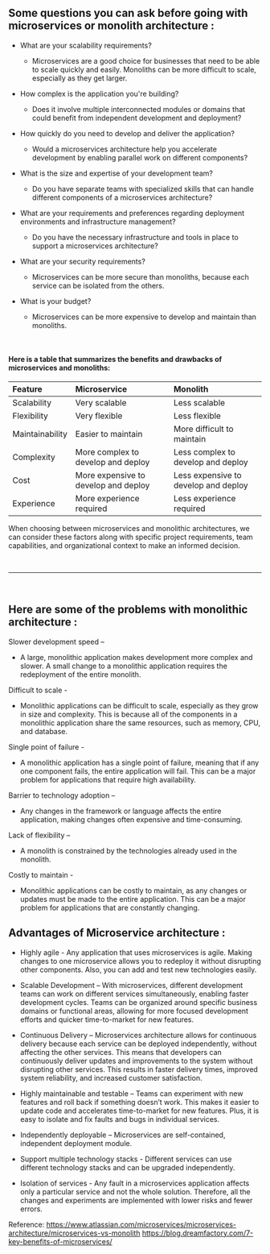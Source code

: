 ## Some questions you can ask before going with microservices or monolith architecture :

- What are your scalability requirements?
  - Microservices are a good choice for businesses that need to be able to scale quickly and easily. Monoliths can be more difficult to scale, especially as they get larger.

- How complex is the application you're building?
  - Does it involve multiple interconnected modules or domains that could benefit from independent development and deployment?

- How quickly do you need to develop and deliver the application?
  - Would a microservices architecture help you accelerate development by enabling parallel work on different components?

- What is the size and expertise of your development team?
  - Do you have separate teams with specialized skills that can handle different components of a microservices architecture?

- What are your requirements and preferences regarding deployment environments and infrastructure management? 
  - Do you have the necessary infrastructure and tools in place to support a microservices architecture?

- What are your security requirements?
  - Microservices can be more secure than monoliths, because each service can be isolated from the others.

- What is your budget?
  - Microservices can be more expensive to develop and maintain than monoliths.

<br>

#### Here is a table that summarizes the benefits and drawbacks of microservices and monoliths:

| Feature | Microservice | Monolith |
| :--- | :--- | :--- |
| Scalability | Very scalable | Less scalable |
| Flexibility | Very flexible | Less flexible |
| Maintainability | Easier to maintain | More difficult to maintain |
| Complexity | More complex to develop and deploy | Less complex to develop and deploy |
| Cost | More expensive to develop and deploy | Less expensive to develop and deploy |
| Experience  | More experience required | Less experience required |

When choosing between microservices and monolithic architectures, we can consider these factors along with specific project requirements, team capabilities, and organizational context to make an informed decision.

<br>
<hr>
<br>

## Here are some of the problems with monolithic architecture :

Slower development speed –
- A large, monolithic application makes development more complex and slower. A small change to a monolithic application requires the redeployment of the entire
monolith.

Difficult to scale - 
- Monolithic applications can be difficult to scale, especially as they grow in size and complexity. This is because all of the components in a monolithic application
share the same resources, such as memory, CPU, and database.

Single point of failure - 
- A monolithic application has a single point of failure, meaning that if any one component fails, the entire application will fail. This can be a major problem for
applications that require high availability.

Barrier to technology adoption – 
- Any changes in the framework or language affects the entire application, making changes often expensive and time-consuming.

Lack of flexibility – 
- A monolith is constrained by the technologies already used in the monolith.

Costly to maintain -
- Monolithic applications can be costly to maintain, as any changes or updates must be made to the entire application. This can be a major problem for applications
that are constantly changing.

## Advantages of Microservice architecture :

- Highly agile - Any application that uses microservices is agile. Making changes to one microservice allows you to redeploy it without disrupting other components.
Also, you can add and test new technologies easily.

- Scalable Development – With microservices, different development teams can work on different services simultaneously, enabling faster development cycles. Teams can
be organized around specific business domains or functional areas, allowing for more focused development efforts and quicker time-to-market for new features.

- Continuous Delivery – Microservices architecture allows for continuous delivery because each service can be deployed independently, without affecting the other services. This means that developers can continuously deliver updates and improvements to the system without disrupting other services. This results in faster delivery times, improved system reliability, and increased customer satisfaction. 

- Highly maintainable and testable – Teams can experiment with new features and roll back if something doesn’t work. This makes it easier to update code and 
accelerates time-to-market for new features. Plus, it is easy to isolate and fix faults and bugs in individual services.

- Independently deployable – Microservices are self-contained, independent deployment module.

- Support multiple technology stacks - Different services can use different technology stacks and can be upgraded independently.

- Isolation of services - Any fault in a microservices application affects only a particular service and not the whole solution. Therefore, all the changes and 
experiments are implemented with lower risks and fewer errors.

Reference: https://www.atlassian.com/microservices/microservices-architecture/microservices-vs-monolith
           https://blog.dreamfactory.com/7-key-benefits-of-microservices/
            
